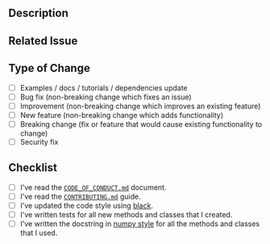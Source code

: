 ## Description

<!-- Add a more detailed description of the changes if needed. -->

## Related Issue

<!-- If your PR refers to a related issue, link it here. -->

## Type of Change

<!-- Mark with an `x` all the checkboxes that apply (like `[x]`) -->

- [ ] Examples / docs / tutorials / dependencies update
- [ ] Bug fix (non-breaking change which fixes an issue)
- [ ] Improvement (non-breaking change which improves an existing feature)
- [ ] New feature (non-breaking change which adds functionality)
- [ ] Breaking change (fix or feature that would cause existing functionality to change)
- [ ] Security fix

## Checklist

<!-- Mark with an `x` all the checkboxes that apply (like `[x]`) -->

- [ ] I've read the [`CODE_OF_CONDUCT.md`](https://github.com/lgrcia/twirl/blob/master/CODE_OF_CONDUCT.md) document.
- [ ] I've read the [`CONTRIBUTING.md`](https://github.com/lgrcia/twirl/blob/master/CONTRIBUTING.md) guide.
- [ ] I've updated the code style using [black](https://black.readthedocs.io/en/stable/).
- [ ] I've written tests for all new methods and classes that I created.
- [ ] I've written the docstring in [numpy style](https://numpydoc.readthedocs.io/en/latest/format.html#documenting-classes) for all the methods and classes that I used.
